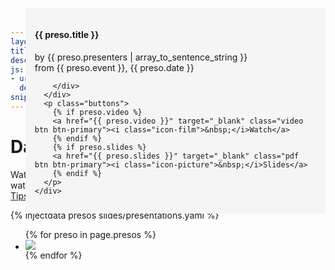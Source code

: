 ```yaml
---
layout: default
title: "Presentations, Videos, and Slides"
description: "Watch videos and review slides from presentations about the Dart web programming language and tools."
js:
- url: /js/slides-analytics.js
  defer: true
snippet_img: imgs/dart-today-and-beyond.jpg
---
```


# Dart Presentations

Watch videos and review slides from presentations about Dart.
You can also watch our Dart videocast, [Dartisans](/dartisans/),
and our 5-minute video tutorials, [Dart Tips](/dart-tips/).

{% injectdata presos slides/presentations.yaml %}

<style>
.thumbnail {
  position: relative;
}
.presentation-details {
  position: absolute;
  bottom: 58px;
  left: 0px;
  width: 100%;
  background: whitesmoke;
}
.inner {
  padding: 15px;
}
.thumbnail .buttons {
  margin-top: 15px;
  position: relative;
}
.thumbnail .plusone-preso {
  position: absolute;
  bottom: 30px;
  right: 15px;
}
</style>

<!-- XXXX don't set width/height on images, just use 640x360 -->

<ul class="thumbnails">
  {% for preso in page.presos %}
  <li class="col-md-6" id="{{ preso.short }}">
    <div class="thumbnail">
      <img class="screenshot" src="imgs/{{ preso.short }}.jpg">
      <div class="presentation-details">
        <div class="inner">
          <h4 class="title">{{ preso.title }}</h4>
          <p>
            by {{ preso.presenters | array_to_sentence_string }}<br>
            from {{ preso.event }}, {{ preso.date }}
          </p>

        </div>
      </div>
      <p class="buttons">
        {% if preso.video %}
        <a href="{{ preso.video }}" target="_blank" class="video btn btn-primary"><i class="icon-film">&nbsp;</i>Watch</a>
        {% endif %}
        {% if preso.slides %}
        <a href="{{ preso.slides }}" target="_blank" class="pdf btn btn-primary"><i class="icon-picture">&nbsp;</i>Slides</a>
        {% endif %}
      </p>
    </div>
  </li>
  {% endfor %}
</ul>


